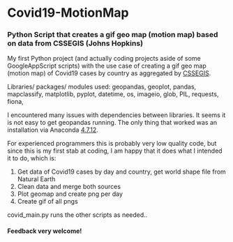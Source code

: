 # Covid19-MotionMap
### Python Script that creates a gif geo map (motion map)  based on data from CSSEGIS (Johns Hopkins) 

My first Python project (and actually coding projects aside of some GoogleAppScript scripts) with the use case of creating a gif geo map (motion map) of Covid19 cases by country as aggregated by [CSSEGIS](https://github.com/CSSEGISandData/COVID-19).

Libraries/ packages/ modules used: geopandas, geoplot, pandas, mapclassify, matplotlib, pyplot, datetime, os, imageio, glob, PIL, requests, fiona, 

I encountered many issues with dependencies between libraries. It seems it is not easy to get geopandas running. The only thing that worked was an installation via Anaconda [4.7.12](https://repo.continuum.io/archive/).

For experienced programmers this is probably very low quality code, but since this is my first stab at coding, I am happy that it does what I intended it to do, which is:

1. Get data of Covid19 cases by day and country, get world shape file from Natural Earth
2. Clean data and merge both sources
3. Plot geomap and create png per day
4. Create gif of all pngs

covid_main.py runs the other scripts as needed..


#### Feedback very welcome!





